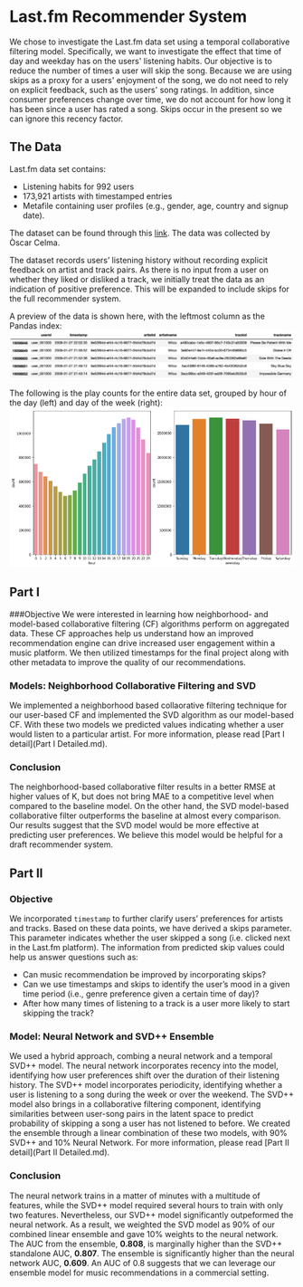 # Last.fm Recommender System

We chose to investigate the Last.fm data set using a temporal collaborative filtering model.  Specifically, we want to investigate the effect that time of day and weekday has on the users' listening habits.  Our objective is to reduce the number of times a user will skip the song.  Because we are using skips as a proxy for a users' enjoyment of the song, we do not need to rely on explicit feedback, such as the users' song ratings.  In addition, since consumer preferences change over time, we do not account for how long it has been since a user has rated a song.  Skips occur in the present so we can ignore this recency factor.

## The Data

Last.fm data set contains:
* Listening habits for 992 users
* 173,921 artists with timestamped entries
* Metafile containing user profiles (e.g., gender, age, country and signup date).

The dataset can be found through this [link](http://www.dtic.upf.edu/~ocelma/MusicRecommendationDataset/lastfm-1K.html). The data was collected by Òscar Celma.
 
The dataset records users’ listening history without recording explicit feedback on artist and track pairs.  As there is no input from a user on whether they liked or disliked a track, we initially treat the data as an indication of positive preference. This will be expanded to include skips for the full recommender system.

A preview of the data is shown here, with the leftmost column as the Pandas index:
![Data Preview](data/DataPreview.png)

The following is the play counts for the entire data set, grouped by hour of the day (left) and day of the week (right):
![Play Counts by hour of day and day of week](data/PlayCounts.png)

## Part I

###Objective
We were interested in learning how neighborhood- and model-based collaborative filtering (CF) algorithms perform on aggregated data. These CF approaches help us understand how an improved recommendation engine can drive increased user engagement within a music platform.  We then utilized timestamps for the final project along with other metadata to improve the quality of our recommendations.

### Models: Neighborhood Collaborative Filtering and SVD
We implemented a neighborhood based collaorative filtering technique for our user-based CF and implemented the SVD algorithm as our model-based CF. With these two models we predicted values indicating whether a user would listen to a particular artist. For more information, please read [Part I detail](Part I Detailed.md).

### Conclusion
The neighborhood-based collaborative filter results in a better RMSE at higher values of K, but does not bring MAE to a competitive level when compared to the baseline model. On the other hand, the SVD model-based collaborative filter outperforms the baseline at almost every comparison. Our results suggest that the SVD model would be more effective at predicting user preferences. We believe this model would be helpful for a draft recommender system.

## Part II

### Objective

We incorporated `timestamp` to further clarify users’ preferences for artists and tracks.  Based on these data points, we have derived a skips parameter. This parameter indicates whether the user skipped a song (i.e. clicked next in the Last.fm platform). The information from predicted skip values could help us answer questions such as:

* Can music recommendation be improved by incorporating skips?
* Can we use timestamps and skips to identify the user’s mood in a given time period (i.e., genre preference given a certain time of day)?
* After how many times of listening to a track is a user more likely to start skipping the track?

### Model: Neural Network and SVD++ Ensemble
We used a hybrid approach, combing a neural network and a temporal SVD++ model.  The neural network incorporates recency into the model, identifying how user preferences shift over the duration of their listening history. The SVD++  model incorporates periodicity, identifying whether a user is listening to a song during the week or over the weekend. The SVD++ model also brings in a collaborative filtering component, identifying similarities between user-song pairs in the latent space to predict probability of skipping a song a user has not listened to before. We created the ensemble through a linear combination of these two models, with 90% SVD++ and 10% Neural Network. For more information, please read [Part II detail](Part II Detailed.md).

### Conclusion
The neural network trains in a matter of minutes with a multitude of features, while the SVD++ model required several hours to train with only two features. Nevertheless, our SVD++ model significantly outpeformed the neural network. As a result, we weighted the SVD model as 90% of our combined linear ensemble and gave 10% weights to the neural network. The AUC from the ensemble, **0.808**, is marginally higher than the SVD++ standalone AUC, **0.807**. The ensemble is significantly higher than the neural network AUC, **0.609**. An AUC of 0.8 suggests that we can leverage our ensemble model for music recommendations in a commercial setting. 
